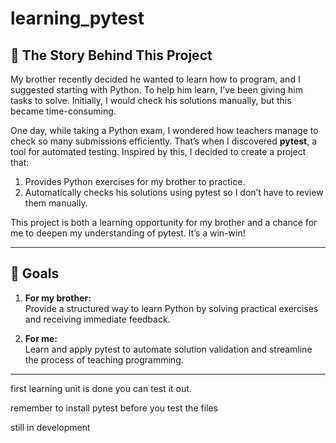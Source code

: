 # learning_pytest

## 📖 The Story Behind This Project

My brother recently decided he wanted to learn how to program, and I suggested starting with Python.
To help him learn, I’ve been giving him tasks to solve.
Initially, I would check his solutions manually, but this became time-consuming. 

One day, while taking a Python exam, I wondered how teachers manage to check so many submissions efficiently. That’s when I discovered **pytest**, a tool for automated testing. Inspired by this, I decided to create a project that:
1. Provides Python exercises for my brother to practice.
2. Automatically checks his solutions using pytest so I don’t have to review them manually.

This project is both a learning opportunity for my brother and a chance for me to deepen my understanding of pytest. It’s a win-win!

---

## 🎯 Goals

1. **For my brother:**  
   Provide a structured way to learn Python by solving practical exercises and receiving immediate feedback.
   
2. **For me:**  
   Learn and apply pytest to automate solution validation and streamline the process of teaching programming.

---
first learning unit is done you can test it out.

remember to install pytest before you test the files

still in development
